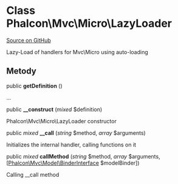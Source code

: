 # Class **Phalcon\\Mvc\\Micro\\LazyLoader**

<a href="https://github.com/phalcon/cphalcon/blob/master/phalcon/mvc/micro/lazyloader.zep" class="btn btn-default btn-sm">Source on GitHub</a>

Lazy-Load of handlers for Mvc\\Micro using auto-loading

## Metody

public **getDefinition** ()

...

public **__construct** (*mixed* $definition)

Phalcon\\Mvc\\Micro\\LazyLoader constructor

public *mixed* **__call** (*string* $method, *array* $arguments)

Initializes the internal handler, calling functions on it

public *mixed* **callMethod** (*string* $method, *array* $arguments, [[Phalcon\Mvc\Model\BinderInterface](/[[language]]/[[version]]/api/Phalcon_Mvc_Model_BinderInterface) $modelBinder])

Calling __call method